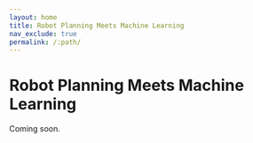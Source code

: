 ```yaml
---
layout: home
title: Robot Planning Meets Machine Learning
nav_exclude: true
permalink: /:path/
---
```


# Robot Planning Meets Machine Learning

Coming soon.
